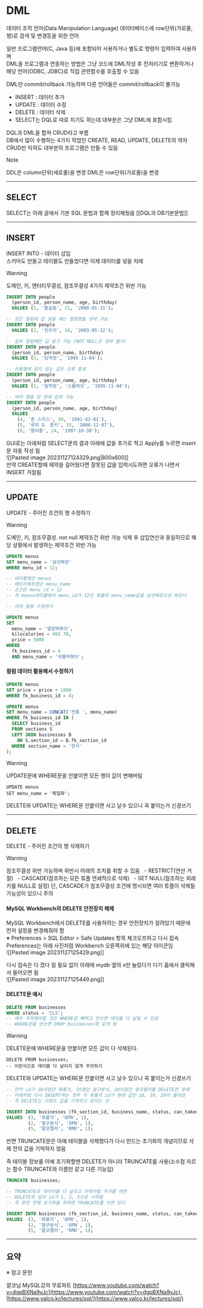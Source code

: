 # DML

데이터 조작 언어(Data Manipulation Language)
데이터베이스에 row단위(가로줄, 행)로 검색 및 변경등을 위한 언어  

일반 프로그램언어(C, Java 등)에 포함되어 사용하거나 별도로 명령어 입력하여 사용하며  
DML을 프로그램과 연동하는 방법은 그냥 코드에 DML작성 후 전처리기로 변환하거나  
해당 언어(ODBC, JDBC)로 직접 관련함수를 호출할 수 있음  

DML만 commit/rollback 가능하며 다른 언어들은 commit/rollback이 불가능  
- INSERT : 데이터 추가
- UPDATE : 데이터 수정
- DELETE : 데이터 삭제
- SELECT는 DQL로 따로 치기도 하는데 대부분은 그냥 DML에 포함시킴  

DQL과 DML을 합쳐 CRUD라고 부름  
	DB에서 많이 수행하는 4가지 작업인 CREATE, READ, UPDATE, DELETE의 약자  
	CRUD만 익혀도 대부분의 프로그램은 만들 수 있음

>[!note]
> DDL은 column단위(세로줄)을 변경
> DML은 row단위(가로줄)을 변경

___
## SELECT

SELECT는 아래 글에서 기본 SQL 문법과 함께 정리해뒀음
[[DQL과 DB기본문법]]

___
## INSERT

INSERT INTO - 데이터 삽입  
스키마도 만들고 테이블도 만들었다면 이제 데이터를 넣을 차례  

>[!warning]
> 도메인, 키, 엔터티무결성, 참조무결성 4가지 제약조건 위반 가능

```sql
INSERT INTO people
  (person_id, person_name, age, birthday)
  VALUES (1, '홍길동', 21, '2000-01-31');
```

```sql
-- 모든 컬럼에 값 넣을 때는 컬럼명들 생략 가능
INSERT INTO people
  VALUES (2, '전우치', 18, '2003-05-12');
```

```sql
-- 일부 컬럼에만 값 넣기 가능 (NOT NULL은 생략 불가)
INSERT INTO people
  (person_id, person_name, birthday)
  VALUES (3, '임꺽정', '1995-11-04');
```

```sql
-- 자료형에 맞지 않는 값은 오류 발생
INSERT INTO people
  (person_id, person_name, age, birthday)
  VALUES (1, '임꺽정', '스물여섯', '1995-11-04');
```

```sql
-- 여러 행을 한 번에 입력 가능
INSERT INTO people
  (person_id, person_name, age, birthday)
  VALUES 
    (4, '존 스미스', 30, '1991-03-01'),
    (5, '루피 D. 몽키', 15, '2006-12-07'),
    (6, '황비홍', 24, '1997-10-30');
```

GUI로는 아래처럼 SELECT문의 결과 아래에 값을 추가로 적고 Apply를 누르면 insert문 자동 작성 됨  
![[Pasted image 20231127124329.png|800x600]]  
만약 CREATE할때 제약을 걸어뒀다면 잘못된 값을 입력시도하면 오류가 나면서 INSERT 거절됨  

___
## UPDATE

UPDATE - 주어진 조건의 행 수정하기

>[!warning]
> 도메인, 키, 참조무결성. not null 제약조건 위반 가능
> 삭제 후 삽입연산과 동일하므로 해당 상황에서 발생하는 제약조건 위반 가능

```sql
UPDATE menus
SET menu_name = '삼선짜장'
WHERE menu_id = 12;

-- 테이블명은 menus
-- 애트리뷰트명은 menu_name
-- 조건은 menu_id = 12
-- 즉 menus테이블에서 menu_id가 12인 튜플의 menu_name값을 삼선짜장으로 바꾼다
```

```sql
-- 여러 칼럼 수정하기

UPDATE menus
SET 
  menu_name = '열정떡볶이',
  kilocalories = 492.78,
  price = 5000
WHERE 
  fk_business_id = 4
  AND menu_name = '국물떡볶이';
```

#### 컬럼 데이터 활용해서 수정하기

```sql
UPDATE menus
SET price = price + 1000
WHERE fk_business_id = 8;
```

```sql
UPDATE menus
SET menu_name = CONCAT('전통 ', menu_name)
WHERE fk_business_id IN (
  SELECT business_id 
  FROM sections S
  LEFT JOIN businesses B
    ON S.section_id = B.fk_section_id 
  WHERE section_name = '한식'
);
```

>[!warning]
> UPDATE문에 WHERE문을 안붙이면 모든 행이 값이 변해버림
> ```
> UPDATE menus
> SET menu_name = '획일화';
> ```
> DELETE와 UPDATE는 WHERE문 안붙이면 사고 날수 있으니 꼭 붙이는거 신경쓰기

___
## DELETE

DELETE - 주어진 조건의 행 삭제하기

>[!warning]
> 참조무결성 위반 가능하며 위반시 아래의 조치를 취할 수 있음
>  - RESTRICT(연산 거절)
>  - CASCADE(참조하는 모든 튜플 연쇄적으로 삭제)
>  - SET NULL(참조하는 외래키를 NULL로 설정)
> 단, CASCADE가 참조무결성 조건에 명시되면 여러 튜플이 삭제될 가능성이 있으니 주의

#### MySQL Workbench의 DELETE 안전장치 해제
MySQL Workbench에서 DELETE를 사용하려는 경우 안전장치가 걸려있기 때문에 먼저 설정을 변경해줘야 함  
※ Preferences > SQL Editor > Safe Updates 항목 체크오프하고 다시 접속  
Preferences는 아래 사진처럼 Workbench 오른쪽위에 있는 해당 아이콘임  
![[Pasted image 20231127125429.png]]

다시 접속은 다 껐다 킬 필요 없이 아래에 mydb 옆의 x만 눌렀다가 다기 홈에서 클릭해서 들어오면 됨  
![[Pasted image 20231127125449.png]]

#### DELETE문 예시
```sql
DELETE FROM businesses
WHERE status = 'CLS';
-- 매우 주의해야할 것은 WHERE문 빼먹고 안쓰면 테이블 다 날릴 수 있음
-- WHERE문을 안쓰면 DROP businesses와 같게 됨
```

>[!warning]
> DELETE문에 WHERE문을 안붙이면 모든 값이 다 삭제된다.
> ```
> DELETE FROM businesses;
> -- 이런식으로 테이블 다 날리지 않게 주의하기
> ```
> DELETE와 UPDATE는 WHERE문 안붙이면 사고 날수 있으니 꼭 붙이는거 신경쓰기

```sql
-- 만약 id가 18이었던 화룡각, 19였던 철구분식, 20이었던 얄코렐라를 DELETE한 후에
-- 아래처럼 다시 INSERT하는 경우 각 튜플의 id가 원래 값인 18, 19, 20이 들어감
-- 즉 DELETE는 지워도 값을 기억하고 있다는 것

INSERT INTO businesses (fk_section_id, business_name, status, can_takeout)
VALUES  (3, '화룡각', 'OPN', 1),
        (2, '철구분식', 'OPN', 1),
        (5, '얄코렐라', 'RMD', 1);
```
반면 TRUNCATE문은 아예 테이블을 삭제했다가 다시 만드는 초기화의 개념이므로 삭제 전의 값을 기억하지 않음  

즉 테이블 정보를 아예 초기화할땐 DELETE가 아니라 TRUNCATE를 사용(소수점 자르는 함수 TRUNCATE와 이름만 같고 다른 기능임)  
```sql
TRUNCATE businesses;
```

```sql
-- TRUNCATE로 데이터를 다 날리고 아래처럼 추가를 하면
-- DELETE와 달리 id가 1, 2, 3으로 시작됨
-- 즉 완전 전체 초기화를 하려면 TRUNCATE를 쓰면 된다

INSERT INTO businesses (fk_section_id, business_name, status, can_takeout)
VALUES  (3, '화룡각', 'OPN', 1),
        (2, '철구분식', 'OPN', 1),
        (5, '얄코렐라', 'RMD', 1);
```

___

## 요약





※ 참고 문헌

얄코님 MySQL강의 무료파트
[https://www.youtube.com/watch?v=dgpBXNa9vJc](https://www.youtube.com/watch?v=dgpBXNa9vJc) 
[https://www.yalco.kr/lectures/sql/](https://www.yalco.kr/lectures/sql/)